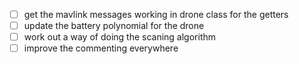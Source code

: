 - [ ] get the mavlink messages working in drone class for the getters 
- [ ] update the battery polynomial for the drone
- [ ] work out a way of doing the scaning algorithm
- [ ] improve the commenting everywhere